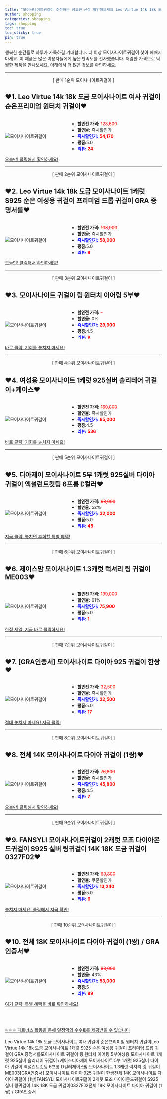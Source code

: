 ```yaml
---
title: "모이사나이트귀걸이 추천하는 정교한 신상 확인해보세요 Leo Virtue 14k 18k 도금"
author: shopping
categories: shopping
tags: shopping
toc: true
toc_sticky: true
pin: true
---
```

행복한 순간들로 하루가 가득하길 기대합니다. 더 이상 모이사나이트귀걸이 찾아 헤매지 마세요. 이 제품은 많은 이용자들에게 높은 만족도를 선사했습니다. 저렴한 가격으로 탁월한 제품을 만나보세요. 아래에서 더 많은 정보를 확인하세요.

---
<p class="toplist" style="margin: 0 auto; display: block; width: fit-content;">[ 판매 1순위 모이사나이트귀걸이 ]</p>

<h2><strong>❤️1. Leo Virtue 14k 18k 도금 모이사나이트 여사 귀걸이 순은프리미엄 원터치 귀걸이❤️</strong></h2>

<div style="display: flex; align-items: center;">
    <div style="flex: 0.4;">
        <img src="https://thumbnail10.coupangcdn.com/thumbnails/remote/230x230ex/image/vendor_inventory/85ec/0607c8e15ef5691e2a249b6fbd207b191cbb173502b25a32b4267654f131.jpg" alt="모이사나이트귀걸이" style="max-width: 100%;">
    </div>
    <div style="flex: 0.6; margin-left: 10px;">
        <ul>
            <li><strong>할인전 가격:</strong> <del style="color: red;">128,600</del></li>
            <li><strong>할인율:</strong> 즉시할인가</li>
            <li><span style='color:blue'><strong>즉시할인가:</strong></span> <span style='color:red'><strong>54,170</strong></span></li>
            <li><strong>평점:</strong>5.0</li>
            <li><span style='color:blue'><strong>리뷰:</strong></span> <span style='color:red'><strong>24</strong></span></li>
        </ul>
    </div>
</div>
<div class="center">
    <a href="https://selin100587001.github.io?lptag=AF9450613&subid=githubio&pageKey=8187356801&traceid=V0-153&itemId=23416266838&vendorItemId=90633321196" class="myButton">
        오늘만! 클릭해서 확인하세요!
    </a>
</div>


---
<p class="toplist" style="margin: 0 auto; display: block; width: fit-content;">[ 판매 2순위 모이사나이트귀걸이 ]</p>

<h2><strong>❤️2. Leo Virtue 14k 18k 도금 모이사나이트 1캐럿 S925 순은 여성용 귀걸이 프리미엄 드롭 귀걸이 GRA 증명서를❤️</strong></h2>

<div style="display: flex; align-items: center;">
    <div style="flex: 0.4;">
        <img src="https://thumbnail6.coupangcdn.com/thumbnails/remote/230x230ex/image/vendor_inventory/b386/2468f26e9483c029ca8bebc29d8c6a01f2190ac5bbbdb72fa229eeb89a55.jpg" alt="모이사나이트귀걸이" style="max-width: 100%;">
    </div>
    <div style="flex: 0.6; margin-left: 10px;">
        <ul>
            <li><strong>할인전 가격:</strong> <del style="color: red;">108,000</del></li>
            <li><strong>할인율:</strong> 즉시할인가</li>
            <li><span style='color:blue'><strong>즉시할인가:</strong></span> <span style='color:red'><strong>58,000</strong></span></li>
            <li><strong>평점:</strong>5.0</li>
            <li><span style='color:blue'><strong>리뷰:</strong></span> <span style='color:red'><strong>9</strong></span></li>
        </ul>
    </div>
</div>
<div class="center">
    <a href="https://selin100587001.github.io?lptag=AF9450613&subid=githubio&pageKey=8187356756&traceid=V0-153&itemId=23416266729&vendorItemId=90443315389" class="myButton">
        오늘만! 클릭해서 확인하세요!
    </a>
</div>


---
<p class="toplist" style="margin: 0 auto; display: block; width: fit-content;">[ 판매 3순위 모이사나이트귀걸이 ]</p>

<h2><strong>❤️3. 모이사나이트 귀걸이 링 원터치 이어링 5부❤️</strong></h2>

<div style="display: flex; align-items: center;">
    <div style="flex: 0.4;">
        <img src="https://thumbnail7.coupangcdn.com/thumbnails/remote/230x230ex/image/vendor_inventory/fe1d/87587bae38b9194287fcbf0584463bd7b09038a8bba394ea5105f425eab4.jpg" alt="모이사나이트귀걸이" style="max-width: 100%;">
    </div>
    <div style="flex: 0.6; margin-left: 10px;">
        <ul>
            <li><strong>할인전 가격:</strong> <del style="color: red;">-</del></li>
            <li><strong>할인율:</strong> 0%</li>
            <li><span style='color:blue'><strong>즉시할인가:</strong></span> <span style='color:red'><strong>29,900</strong></span></li>
            <li><strong>평점:</strong>4.5</li>
            <li><span style='color:blue'><strong>리뷰:</strong></span> <span style='color:red'><strong>9</strong></span></li>
        </ul>
    </div>
</div>
<div class="center">
    <a href="https://selin100587001.github.io?lptag=AF9450613&subid=githubio&pageKey=7706802916&traceid=V0-153&itemId=20648203569&vendorItemId=88420152130" class="myButton">
        바로 클릭! 기회를 놓치지 마세요!
    </a>
</div>


---
<p class="toplist" style="margin: 0 auto; display: block; width: fit-content;">[ 판매 4순위 모이사나이트귀걸이 ]</p>

<h2><strong>❤️4. 여성용 모이사나이트 1캐럿 925실버 솔리테어 귀걸이+케이스❤️</strong></h2>

<div style="display: flex; align-items: center;">
    <div style="flex: 0.4;">
        <img src="https://thumbnail6.coupangcdn.com/thumbnails/remote/230x230ex/image/vendor_inventory/e7b6/44c246cc2c86f84eb9bf86d34bb57ece8c5ed2638861d79feddbfec2acbb.jpg" alt="모이사나이트귀걸이" style="max-width: 100%;">
    </div>
    <div style="flex: 0.6; margin-left: 10px;">
        <ul>
            <li><strong>할인전 가격:</strong> <del style="color: red;">169,000</del></li>
            <li><strong>할인율:</strong> 즉시할인가</li>
            <li><span style='color:blue'><strong>즉시할인가:</strong></span> <span style='color:red'><strong>65,000</strong></span></li>
            <li><strong>평점:</strong>4.5</li>
            <li><span style='color:blue'><strong>리뷰:</strong></span> <span style='color:red'><strong>536</strong></span></li>
        </ul>
    </div>
</div>
<div class="center">
    <a href="https://selin100587001.github.io?lptag=AF9450613&subid=githubio&pageKey=6236489352&traceid=V0-153&itemId=12562588287&vendorItemId=82799072535" class="myButton">
        바로 클릭! 기회를 놓치지 마세요!
    </a>
</div>


---
<p class="toplist" style="margin: 0 auto; display: block; width: fit-content;">[ 판매 5순위 모이사나이트귀걸이 ]</p>

<h2><strong>❤️5. 디아제이 모이사나이트 5부 1캐럿 925실버 다이아 귀걸이 엑설런트컷팅 6프롱 D컬러❤️</strong></h2>

<div style="display: flex; align-items: center;">
    <div style="flex: 0.4;">
        <img src="https://thumbnail8.coupangcdn.com/thumbnails/remote/230x230ex/image/vendor_inventory/9591/55ab294873d66ffa8d66f90dff021096254b2485076ed1a5b04560fec981.jpg" alt="모이사나이트귀걸이" style="max-width: 100%;">
    </div>
    <div style="flex: 0.6; margin-left: 10px;">
        <ul>
            <li><strong>할인전 가격:</strong> <del style="color: red;">68,000</del></li>
            <li><strong>할인율:</strong> 52%</li>
            <li><span style='color:blue'><strong>즉시할인가:</strong></span> <span style='color:red'><strong>32,000</strong></span></li>
            <li><strong>평점:</strong>5.0</li>
            <li><span style='color:blue'><strong>리뷰:</strong></span> <span style='color:red'><strong>45</strong></span></li>
        </ul>
    </div>
</div>
<div class="center">
    <a href="https://selin100587001.github.io?lptag=AF9450613&subid=githubio&pageKey=7677440029&traceid=V0-153&itemId=20497281683&vendorItemId=87499334244" class="myButton">
        지금 클릭! 놓치면 후회할 특별 혜택!
    </a>
</div>


---
<p class="toplist" style="margin: 0 auto; display: block; width: fit-content;">[ 판매 6순위 모이사나이트귀걸이 ]</p>

<h2><strong>❤️6. 제이스맘 모이사나이트 1.3캐럿 럭셔리 링 귀걸이 ME003❤️</strong></h2>

<div style="display: flex; align-items: center;">
    <div style="flex: 0.4;">
        <img src="https://thumbnail8.coupangcdn.com/thumbnails/remote/230x230ex/image/vendor_inventory/12a4/aae4bff15d7a2b412145a232e7f4bac213414b4d016b33e0753ca962c6c2.jpg" alt="모이사나이트귀걸이" style="max-width: 100%;">
    </div>
    <div style="flex: 0.6; margin-left: 10px;">
        <ul>
            <li><strong>할인전 가격:</strong> <del style="color: red;">199,000</del></li>
            <li><strong>할인율:</strong> 61%</li>
            <li><span style='color:blue'><strong>즉시할인가:</strong></span> <span style='color:red'><strong>75,900</strong></span></li>
            <li><strong>평점:</strong>5.0</li>
            <li><span style='color:blue'><strong>리뷰:</strong></span> <span style='color:red'><strong>1</strong></span></li>
        </ul>
    </div>
</div>
<div class="center">
    <a href="https://selin100587001.github.io?lptag=AF9450613&subid=githubio&pageKey=7619786877&traceid=V0-153&itemId=20199309302&vendorItemId=87290077468" class="myButton">
        한정 세일! 지금 바로 클릭하세요!
    </a>
</div>


---
<p class="toplist" style="margin: 0 auto; display: block; width: fit-content;">[ 판매 7순위 모이사나이트귀걸이 ]</p>

<h2><strong>❤️7. [GRA인증서] 모이사나이트 다이아 925 귀걸이 한쌍❤️</strong></h2>

<div style="display: flex; align-items: center;">
    <div style="flex: 0.4;">
        <img src="https://thumbnail8.coupangcdn.com/thumbnails/remote/230x230ex/image/vendor_inventory/92d9/93f3cd2712573e2e4686752280f14fc8ff193211c21f4f2fc65932dcdc9e.jpg" alt="모이사나이트귀걸이" style="max-width: 100%;">
    </div>
    <div style="flex: 0.6; margin-left: 10px;">
        <ul>
            <li><strong>할인전 가격:</strong> <del style="color: red;">32,500</del></li>
            <li><strong>할인율:</strong> 즉시할인가</li>
            <li><span style='color:blue'><strong>즉시할인가:</strong></span> <span style='color:red'><strong>22,500</strong></span></li>
            <li><strong>평점:</strong>5.0</li>
            <li><span style='color:blue'><strong>리뷰:</strong></span> <span style='color:red'><strong>17</strong></span></li>
        </ul>
    </div>
</div>
<div class="center">
    <a href="https://selin100587001.github.io?lptag=AF9450613&subid=githubio&pageKey=8037543962&traceid=V0-153&itemId=22492563509&vendorItemId=89534753105" class="myButton">
        절대 놓치지 마세요! 지금 클릭!
    </a>
</div>


---
<p class="toplist" style="margin: 0 auto; display: block; width: fit-content;">[ 판매 8순위 모이사나이트귀걸이 ]</p>

<h2><strong>❤️8. 전체 14K 모이사나이트 다이아 귀걸이 (1쌍)❤️</strong></h2>

<div style="display: flex; align-items: center;">
    <div style="flex: 0.4;">
        <img src="https://thumbnail10.coupangcdn.com/thumbnails/remote/230x230ex/image/vendor_inventory/2e3e/72f2c41cd8b794a5acee3f8372e6954a04ca5a4e980d6cd7d2ca8ce4064f.jpg" alt="모이사나이트귀걸이" style="max-width: 100%;">
    </div>
    <div style="flex: 0.6; margin-left: 10px;">
        <ul>
            <li><strong>할인전 가격:</strong> <del style="color: red;">76,800</del></li>
            <li><strong>할인율:</strong> 즉시할인가</li>
            <li><span style='color:blue'><strong>즉시할인가:</strong></span> <span style='color:red'><strong>45,800</strong></span></li>
            <li><strong>평점:</strong>4.5</li>
            <li><span style='color:blue'><strong>리뷰:</strong></span> <span style='color:red'><strong>7</strong></span></li>
        </ul>
    </div>
</div>
<div class="center">
    <a href="https://selin100587001.github.io?lptag=AF9450613&subid=githubio&pageKey=8089857677&traceid=V0-153&itemId=22845629418&vendorItemId=89880336666" class="myButton">
        오늘만! 클릭해서 확인하세요!
    </a>
</div>


---
<p class="toplist" style="margin: 0 auto; display: block; width: fit-content;">[ 판매 9순위 모이사나이트귀걸이 ]</p>

<h2><strong>❤️9. FANSYLI 모이사나이트귀걸이 2캐럿 모조 다이아몬드귀걸이 S925 실버 링귀걸이 14K 18K 도금 귀걸이0327F02❤️</strong></h2>

<div style="display: flex; align-items: center;">
    <div style="flex: 0.4;">
        <img src="https://thumbnail10.coupangcdn.com/thumbnails/remote/230x230ex/image/vendor_inventory/a698/ab92b9b9e8ae5422c7fbed53bd5a07f81cab00e09671490613b339cc781a.jpg" alt="모이사나이트귀걸이" style="max-width: 100%;">
    </div>
    <div style="flex: 0.6; margin-left: 10px;">
        <ul>
            <li><strong>할인전 가격:</strong> <del style="color: red;">69,800</del></li>
            <li><strong>할인율:</strong> 쿠폰할인가</li>
            <li><span style='color:blue'><strong>즉시할인가:</strong></span> <span style='color:red'><strong>13,240</strong></span></li>
            <li><strong>평점:</strong>5.0</li>
            <li><span style='color:blue'><strong>리뷰:</strong></span> <span style='color:red'><strong>6</strong></span></li>
        </ul>
    </div>
</div>
<div class="center">
    <a href="https://selin100587001.github.io?lptag=AF9450613&subid=githubio&pageKey=8000338224&traceid=V0-153&itemId=22276880929&vendorItemId=89322510534" class="myButton">
        놓치지 마세요! 클릭해서 지금 확인!
    </a>
</div>


---
<p class="toplist" style="margin: 0 auto; display: block; width: fit-content;">[ 판매 10순위 모이사나이트귀걸이 ]</p>

<h2><strong>❤️10. 전체 18K 모이사나이트 다이아 귀걸이 (1쌍) / GRA인증서❤️</strong></h2>

<div style="display: flex; align-items: center;">
    <div style="flex: 0.4;">
        <img src="https://thumbnail6.coupangcdn.com/thumbnails/remote/230x230ex/image/vendor_inventory/176c/be59d01f74c6b5cdbbc722364bff071ed79c65d0caa224f59e2a2facad90.jpg" alt="모이사나이트귀걸이" style="max-width: 100%;">
    </div>
    <div style="flex: 0.6; margin-left: 10px;">
        <ul>
            <li><strong>할인전 가격:</strong> <del style="color: red;">93,000</del></li>
            <li><strong>할인율:</strong> 43%</li>
            <li><span style='color:blue'><strong>즉시할인가:</strong></span> <span style='color:red'><strong>53,000</strong></span></li>
            <li><strong>평점:</strong>5</li>
            <li><span style='color:blue'><strong>리뷰:</strong></span> <span style='color:red'><strong>99</strong></span></li>
        </ul>
    </div>
</div>
<div class="center">
    <a href="https://selin100587001.github.io?lptag=AF9450613&subid=githubio&pageKey=8200301857&traceid=V0-153&itemId=23503847957&vendorItemId=90530266731" class="myButton">
        여기 클릭! 특별 혜택을 바로 확인하세요!
    </a>
</div>

<br><br><br>[💦 💦 💦 파트너스 활동을 통해 일정액의 수수료를 제공받을 수 있습니다](https://link.coupang.com/a/bcpT2c)<br><br>Leo Virtue 14k 18k 도금 모이사나이트 여사 귀걸이 순은프리미엄 원터치 귀걸이Leo Virtue 14k 18k 도금 모이사나이트 1캐럿 S925 순은 여성용 귀걸이 프리미엄 드롭 귀걸이 GRA 증명서를모이사나이트 귀걸이 링 원터치 이어링 5부여성용 모이사나이트 1캐럿 925실버 솔리테어 귀걸이+케이스디아제이 모이사나이트 5부 1캐럿 925실버 다이아 귀걸이 엑설런트컷팅 6프롱 D컬러제이스맘 모이사나이트 1.3캐럿 럭셔리 링 귀걸이 ME003[GRA인증서] 모이사나이트 다이아 925 귀걸이 한쌍전체 14K 모이사나이트 다이아 귀걸이 (1쌍)FANSYLI 모이사나이트귀걸이 2캐럿 모조 다이아몬드귀걸이 S925 실버 링귀걸이 14K 18K 도금 귀걸이0327F02전체 18K 모이사나이트 다이아 귀걸이 (1쌍) / GRA인증서